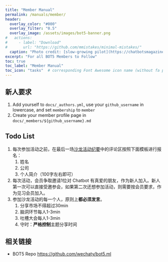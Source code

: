 ```yaml
---
title: "Member Manual"
permalink: /manuals/member/
header:
  overlay_color: "#000"
  overlay_filter: "0.5"
  overlay_image: /assets/images/bot5-banner.png
#   actions:
#     - label: "Download"
#       url: "https://github.com/mmistakes/minimal-mistakes/"
  caption: "Photo credit: [slow-growing pilot](https://chatbotsmagazine.com/why-a-slow-growing-pilot-is-vital-for-chatbot-success-cce7875f93b3)"
excerpt: "For all BOT5 Members to Follow"
toc: true
toc_label: "Member Manual"
toc_icon: "tasks"  # corresponding Font Awesome icon name (without fa prefix)
---
```


## 新人要求

1. Add yourself to `docs/_authors.yml`, use your `github_username` in lowercase, and set `membership` to `member`
1. Create your member profile page in `docs/_members/${github_username}.md`

## Todo List

1. 每次参加活动之前，在最后一场[沙龙活动纪要](https://bot5.ml/categories/#events)中的评论区按照下面模板进行报名：
    1. 姓名
    1. 公司
    1. 个人简介（100字左右即可）
1. 每次活动，会员争取邀请1位对 Chatbot 有真爱的朋友，作为新人加入。新人第一次可以直接受邀参会，如果第二次还想参加活动，则需要按会员要求，作为见习会员加入。
1. 参加沙龙活动的每一个人，原则上**都必须发言**。
    1. 分享市场不得超过30min
    1. 脑洞环节每人1-3min
    1. 吐槽大会每人1-3min
    1. 守时：**严格控制**主题分享时间

## 相关链接

- BOT5 Repo <https://github.com/wechaty/bot5.ml>
